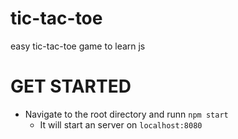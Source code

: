 # tic-tac-toe
easy tic-tac-toe game to learn js
# GET STARTED
* Navigate to the root directory and runn `npm start`
    * It will start an server on `localhost:8080`
